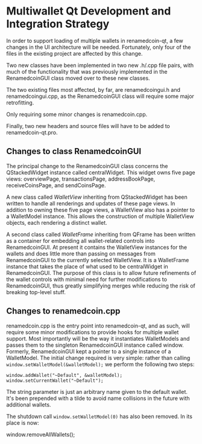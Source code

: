 Multiwallet Qt Development and Integration Strategy
===================================================

In order to support loading of multiple wallets in renamedcoin-qt, a few changes in the UI architecture will be needed.
Fortunately, only four of the files in the existing project are affected by this change.

Two new classes have been implemented in two new .h/.cpp file pairs, with much of the functionality that was previously
implemented in the RenamedcoinGUI class moved over to these new classes.

The two existing files most affected, by far, are renamedcoingui.h and renamedcoingui.cpp, as the RenamedcoinGUI class will require
some major retrofitting.

Only requiring some minor changes is renamedcoin.cpp.

Finally, two new headers and source files will have to be added to renamedcoin-qt.pro.

Changes to class RenamedcoinGUI
---------------------------
The principal change to the RenamedcoinGUI class concerns the QStackedWidget instance called centralWidget.
This widget owns five page views: overviewPage, transactionsPage, addressBookPage, receiveCoinsPage, and sendCoinsPage.

A new class called *WalletView* inheriting from QStackedWidget has been written to handle all renderings and updates of
these page views. In addition to owning these five page views, a WalletView also has a pointer to a WalletModel instance.
This allows the construction of multiple WalletView objects, each rendering a distinct wallet.

A second class called *WalletFrame* inheriting from QFrame has been written as a container for embedding all wallet-related
controls into RenamedcoinGUI. At present it contains the WalletView instances for the wallets and does little more than passing on messages
from RenamedcoinGUI to the currently selected WalletView. It is a WalletFrame instance
that takes the place of what used to be centralWidget in RenamedcoinGUI. The purpose of this class is to allow future
refinements of the wallet controls with minimal need for further modifications to RenamedcoinGUI, thus greatly simplifying
merges while reducing the risk of breaking top-level stuff.

Changes to renamedcoin.cpp
----------------------
renamedcoin.cpp is the entry point into renamedcoin-qt, and as such, will require some minor modifications to provide hooks for
multiple wallet support. Most importantly will be the way it instantiates WalletModels and passes them to the
singleton RenamedcoinGUI instance called window. Formerly, RenamedcoinGUI kept a pointer to a single instance of a WalletModel.
The initial change required is very simple: rather than calling `window.setWalletModel(&walletModel);` we perform the
following two steps:

	window.addWallet("~Default", &walletModel);
	window.setCurrentWallet("~Default");

The string parameter is just an arbitrary name given to the default wallet. It's been prepended with a tilde to avoid name collisions in the future with additional wallets.

The shutdown call `window.setWalletModel(0)` has also been removed. In its place is now:

window.removeAllWallets();
